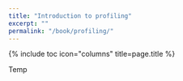```yaml
---
title: "Introduction to profiling"
excerpt: ""
permalink: "/book/profiling/"
---
```


{% include toc icon="columns" title=page.title %}

Temp